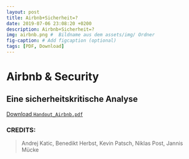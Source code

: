```yaml
---
layout: post
title: Airbnb+Sicherheit=?
date: 2019-07-06 23:08:20 +0200
description: Airbnb+Sicherheit=?
img: airbnb.png #  Bildname aus dem assets/img/ Ordner
fig-caption: # Add figcaption (optional)
tags: [PDF, Download]
---
```

# Airbnb & Security
## Eine sicherheitskritische Analyse


[Download `Handout_Airbnb.pdf`](https://github.com/DahlmannIT/SID_SS19/raw/master/assets/content/Handout_Airbnb.pdf)



### CREDITS:
> Andrej Katic, Benedikt Herbst, Kevin
> Patsch, Niklas Post, Jannis Mücke

